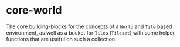 # core-world

The core building-blocks for the concepts of a `World` and `Tile` based environment, as well as a bucket for `Tile`s
(`Tileset`) with some helper functions that are useful on such a collection.